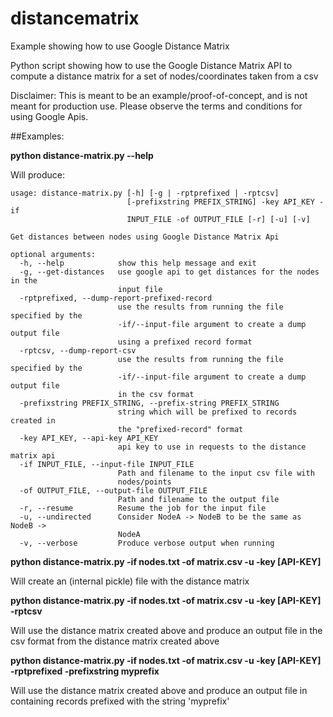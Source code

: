 # distancematrix
Example showing how to use Google Distance Matrix

Python script showing how to use the Google Distance Matrix API to compute a distance matrix for a set of nodes/coordinates taken from a csv 

Disclaimer: This is meant to be an example/proof-of-concept, and is not meant for production use. Please observe the terms and conditions for using Google Apis.

##Examples:

**python distance-matrix.py --help**

Will produce:

	usage: distance-matrix.py [-h] [-g | -rptprefixed | -rptcsv]
							  [-prefixstring PREFIX_STRING] -key API_KEY -if
							  INPUT_FILE -of OUTPUT_FILE [-r] [-u] [-v]

	Get distances between nodes using Google Distance Matrix Api

	optional arguments:
	  -h, --help            show this help message and exit
	  -g, --get-distances   use google api to get distances for the nodes in the
							input file
	  -rptprefixed, --dump-report-prefixed-record
							use the results from running the file specified by the
							-if/--input-file argument to create a dump output file
							using a prefixed record format
	  -rptcsv, --dump-report-csv
							use the results from running the file specified by the
							-if/--input-file argument to create a dump output file
							in the csv format
	  -prefixstring PREFIX_STRING, --prefix-string PREFIX_STRING
							string which will be prefixed to records created in
							the "prefixed-record" format
	  -key API_KEY, --api-key API_KEY
							api key to use in requests to the distance matrix api
	  -if INPUT_FILE, --input-file INPUT_FILE
							Path and filename to the input csv file with
							nodes/points
	  -of OUTPUT_FILE, --output-file OUTPUT_FILE
							Path and filename to the output file
	  -r, --resume          Resume the job for the input file
	  -u, --undirected      Consider NodeA -> NodeB to be the same as NodeB ->
							NodeA
	  -v, --verbose         Produce verbose output when running



**python distance-matrix.py -if nodes.txt -of matrix.csv -u -key [API-KEY]**

Will create an (internal pickle) file with the distance matrix

**python distance-matrix.py -if nodes.txt -of matrix.csv -u -key [API-KEY] -rptcsv**

Will use the distance matrix created above and produce an output file in the csv format from the distance matrix created above

**python distance-matrix.py -if nodes.txt -of matrix.csv -u -key [API-KEY] -rptprefixed -prefixstring myprefix**

Will use the distance matrix created above and produce an output file in containing records prefixed with the string 'myprefix'


  
  

